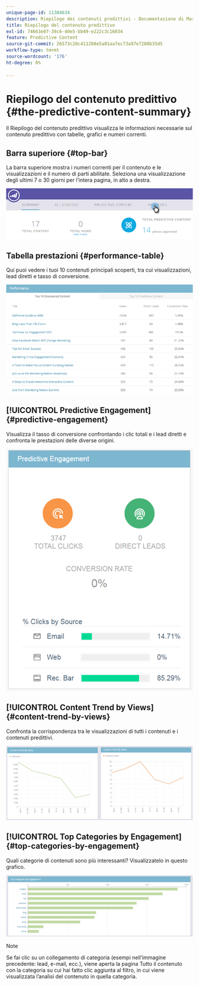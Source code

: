 ```yaml
---
unique-page-id: 11384634
description: Riepilogo dei contenuti predittivi - Documentazione di Marketo - Documentazione del prodotto
title: Riepilogo del contenuto predittivo
exl-id: 74663e07-39c6-40e5-bb49-e222c3c16034
feature: Predictive Content
source-git-commit: 26573c20c411208e5a01aa7ec73a97e7208b35d5
workflow-type: tm+mt
source-wordcount: '176'
ht-degree: 0%

---
```


# Riepilogo del contenuto predittivo {#the-predictive-content-summary}

Il Riepilogo del contenuto predittivo visualizza le informazioni necessarie sul contenuto predittivo con tabelle, grafici e numeri correnti.

## Barra superiore {#top-bar}

La barra superiore mostra i numeri correnti per il contenuto e le visualizzazioni e il numero di parti abilitate. Seleziona una visualizzazione degli ultimi 7 o 30 giorni per l’intera pagina, in alto a destra.

![](assets/image2017-10-17-14-3a10-3a22.png)

## Tabella prestazioni {#performance-table}

Qui puoi vedere i tuoi 10 contenuti principali scoperti, tra cui visualizzazioni, lead diretti e tasso di conversione.

![](assets/image2017-10-3-10-3a4-3a40.png)

## [!UICONTROL Predictive Engagement] {#predictive-engagement}

Visualizza il tasso di conversione confrontando i clic totali e i lead diretti e confronta le prestazioni delle diverse origini.

![](assets/predictive-engagement-actual.png)

## [!UICONTROL Content Trend by Views]  {#content-trend-by-views}

Confronta la corrispondenza tra le visualizzazioni di tutti i contenuti e i contenuti predittivi.

![](assets/4.png)

## [!UICONTROL Top Categories by Engagement] {#top-categories-by-engagement}

Quali categorie di contenuti sono più interessanti? Visualizzatelo in questo grafico.

![](assets/5.png)

>[!NOTE]
>
>Se fai clic su un collegamento di categoria (esempi nell’immagine precedente: lead, e-mail, ecc.), viene aperta la pagina Tutto il contenuto con la categoria su cui hai fatto clic aggiunta al filtro, in cui viene visualizzata l’analisi del contenuto in quella categoria.
